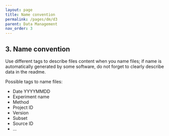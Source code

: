 ```yaml
---
layout: page
title: Name convention
permalink: /pages/dm/d3
parent: Data Management
nav_order: 3
---
```


## 3. Name convention

Use different tags to describe files content when you name files; if name is automatically generated by some software, do not forget to clearly describe data in the readme.

Possible tags to name files:

- Date YYYYMMDD
- Experiment name
- Method
- Project ID
- Version
- Subset
- Source ID
- ...